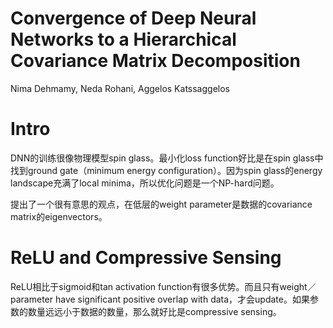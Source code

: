 # Convergence of Deep Neural Networks to a Hierarchical Covariance Matrix Decomposition

Nima Dehmamy, Neda Rohani, Aggelos Katssaggelos

# Intro

DNN的训练很像物理模型spin glass。最小化loss function好比是在spin glass中找到ground gate（minimum energy configuration）。因为spin glass的energy landscape充满了local minima，所以优化问题是一个NP-hard问题。

提出了一个很有意思的观点，在低层的weight parameter是数据的covariance matrix的eigenvectors。

# ReLU and Compressive Sensing

ReLU相比于sigmoid和tan activation function有很多优势。而且只有weight／parameter have significant positive overlap with data，才会update。如果参数的数量远远小于数据的数量，那么就好比是compressive sensing。
